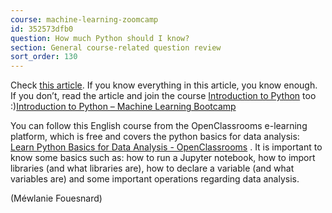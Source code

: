 ```yaml
---
course: machine-learning-zoomcamp
id: 352573dfb0
question: How much Python should I know?
section: General course-related question review
sort_order: 130
---
```


Check [this article](https://mlbookcamp.com/article/python). If you know everything in this article, you know enough. If you don’t, read the article and join the course [Introduction to Python](https://mlbookcamp.com/article/python) too :)[Introduction to Python – Machine Learning Bootcamp](https://mlbookcamp.com/article/python)

You can follow this English course from the OpenClassrooms e-learning platform, which is free and covers the python basics for data analysis: [Learn Python Basics for Data Analysis - OpenClassrooms](https://openclassrooms.com/fr/courses/2304731-learn-python-basics-for-data-analysis) . It is important to know some basics such as: how to run a Jupyter notebook, how to import libraries (and what libraries are), how to declare a variable (and what variables are) and some important operations regarding data analysis.

(Méwlanie Fouesnard)

